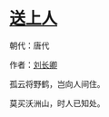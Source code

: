 # [送上人](http://so.gushiwen.org/view_6605.aspx)

朝代：唐代

作者：[刘长卿](http://so.gushiwen.org/author_104.aspx)

孤云将野鹤，岂向人间住。

莫买沃洲山，时人已知处。

